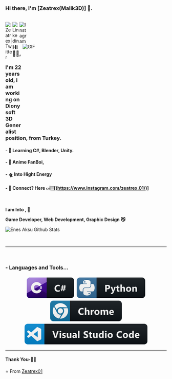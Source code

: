 

### Hi there, I'm [Zeatrex(Malik3D)] 👋. 


<br/>
<a href="[https://twitter.com/8bithemant](https://twitter.com/ZeatrexDev)">
  <img align="left" alt="Zeatrex| Twitter" width="22px" src="https://cdn.jsdelivr.net/npm/simple-icons@v3/icons/twitter.svg" />
</a>
<a href="https://www.linkedin.com/in/enesaksuzeatrex/">
  <img align="left" alt="Linkedin" width="22px" src="https://cdn.jsdelivr.net/npm/simple-icons@v3/icons/linkedin.svg" />
</a>
<a href="(https://www.instagram.com/zeatrex.01/)">
  <img align="left" alt="Instagram" width="22px" src="https://cdn.jsdelivr.net/npm/simple-icons@v3/icons/instagram.svg" />
</a>


<br />

<img align="right" height="270px" width="450px" alt="GIF" src="https://cdn.dribbble.com/users/6620596/screenshots/14792345/a-cat-gif.gif" />
<br />

### Hi 🙋‍♂️,
### I'm 22 years old, i am working on Dionysoft 3D Generalist position, from Turkey.


#### - 🥀 Learning C#, Blender, Unity.




#### - 🔭 Anime FanBoi, 

#### - 🛸 Into Hight Energy

#### - 💬 Connect? Here 👉🏼[(https://www.instagram.com/zeatrex.01/)]


<br />


**I am Into , 🙏**

**Game Developer, Web Development, Graphic Design 😼**
<br />


  ![Enes Aksu Github Stats](https://github-readme-stats.vercel.app/api?username=Zeatrex01&show_icons=true&title_color=fff&icon_color=79ff97&text_color=9f9f9f&bg_color=151515)

<br />

*************

<br />

### - Languages and Tools...

<p align="center">
 <img src="https://raw.githubusercontent.com/8bithemant/8bithemant/master/svg/dev/languages/csharp.svg"alt="Twitter" style="vertical-align:top; margin:4px"><img src="https://raw.githubusercontent.com/8bithemant/8bithemant/master/svg/dev/languages/python.svg" alt="Twitter" style="vertical-align:top; margin:4px"><img src="https://raw.githubusercontent.com/8bithemant/8bithemant/master/svg/dev/misc/chrome.svg" alt="Twitter" style="vertical-align:top; margin:4px"><img src="https://raw.githubusercontent.com/8bithemant/8bithemant/master/svg/dev/tools/visualstudio_code.svg" alt="Twitter" style="vertical-align:top; margin:4px">

</p>


***********************************

#### Thank You-🙏🏼



⭐️ From [Zeatrex01](https://github.com/Zeatrex01)
